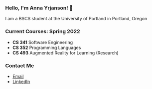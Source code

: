 ### Hello, I'm Anna Yrjanson! 👋 
I am a BSCS student at the University of Portland in Portland, Oregon

<!-- Current Classes -->
### Current Courses: Spring 2022
- **CS 341** Software Engineering
- **CS 352** Programming Languages
- **CS 493** Augmented Reality for Learning (Research)

<!-- Social Media Profiles -->
### Contact Me
- [Email](mailto:yrjanson24@up.edu)
- [LinkedIn](https://www.linkedin.com/in/anna-yrjanson-4982191b3/)


<!--
**ayrjanson/ayrjanson** is a ✨ _special_ ✨ repository because its `README.md` (this file) appears on your GitHub profile.

Here are some ideas to get you started:

- 🔭 I’m currently working on ...
- 🌱 I’m currently learning ...
- 👯 I’m looking to collaborate on ...
- 🤔 I’m looking for help with ...
- 💬 Ask me about ...
- 📫 How to reach me: ...
- 😄 Pronouns: ...
- ⚡ Fun fact: ...
-->
